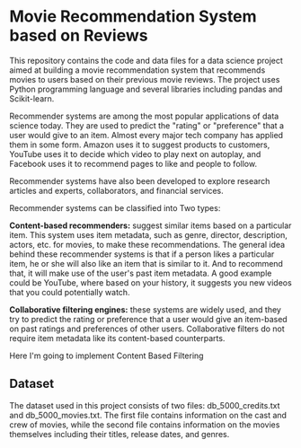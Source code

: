 # Movie Recommendation System based on Reviews

This repository contains the code and data files for a data science project aimed at building a movie recommendation system that recommends movies to users based on their previous movie reviews. The project uses Python programming language and several libraries including pandas and Scikit-learn.

Recommender systems are among the most popular applications of data science today. They are used to predict the "rating" or "preference" that a user would give to an item. Almost every major tech company has applied them in some form. Amazon uses it to suggest products to customers, YouTube uses it to decide which video to play next on autoplay, and Facebook uses it to recommend pages to like and people to follow.

Recommender systems have also been developed to explore research articles and experts, collaborators, and financial services.

Recommender systems can be classified into Two types:

**Content-based recommenders:** suggest similar items based on a particular item. This system uses item metadata, such as genre, director, description, actors, etc. for movies, to make these recommendations. The general idea behind these recommender systems is that if a person likes a particular item, he or she will also like an item that is similar to it. And to recommend that, it will make use of the user's past item metadata. A good example could be YouTube, where based on your history, it suggests you new videos that you could potentially watch.

**Collaborative filtering engines:** these systems are widely used, and they try to predict the rating or preference that a user would give an item-based on past ratings and preferences of other users. Collaborative filters do not require item metadata like its content-based counterparts.

Here I'm going to implement Content Based Filtering

## Dataset

The dataset used in this project consists of two files: db_5000_credits.txt and db_5000_movies.txt. The first file contains information on the cast and crew of movies, while the second file contains information on the movies themselves including their titles, release dates, and genres.


